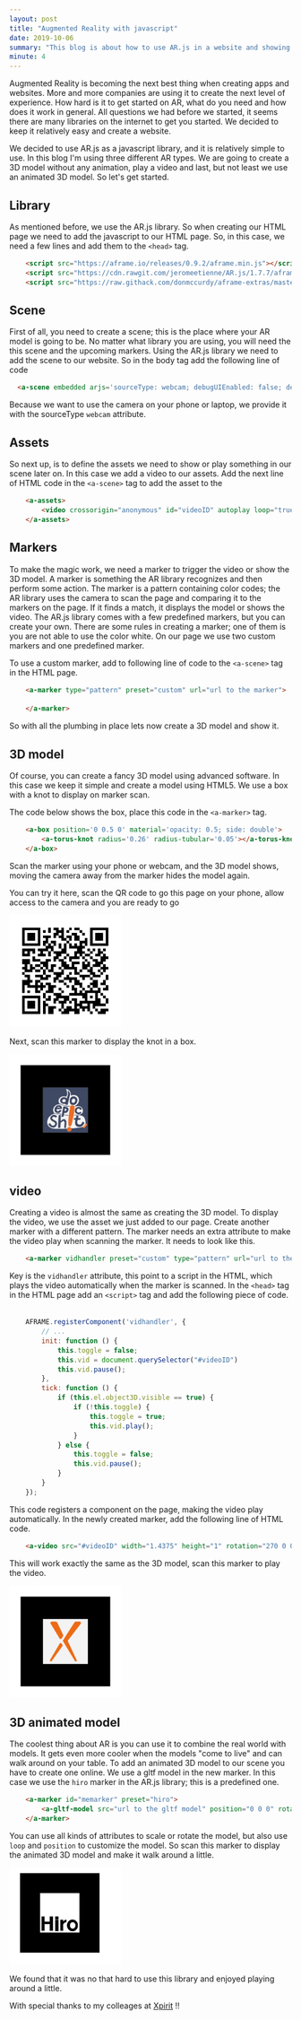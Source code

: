```yaml
---
layout: post
title: "Augmented Reality with javascript"
date: 2019-10-06
summary: "This blog is about how to use AR.js in a website and showing some cool features of Augmented Reality."
minute: 4
---
```


Augmented Reality is becoming the next best thing when creating apps and websites. More and more companies are using it to create the next level of experience. How hard is it to get started on AR, what do you need and how does it work in general. All questions we had before we started, it seems there are many libraries on the internet to get you started. We decided to keep it relatively easy and create a website.

We decided to use AR.js as a javascript library, and it is relatively simple to use. In this blog I'm using three different AR types. We are going to create a 3D model without any animation, play a video and last, but not least we use an animated 3D model. So let's get started. 

## Library
As mentioned before, we use the AR.js library. So when creating our HTML page we need to add the javascript to our HTML page. So, in this case, we need a few lines and add them to the `<head>` tag. 
```html
    <script src="https://aframe.io/releases/0.9.2/aframe.min.js"></script>
    <script src="https://cdn.rawgit.com/jeromeetienne/AR.js/1.7.7/aframe/build/aframe-ar.js"></script>
    <script src="https://raw.githack.com/donmccurdy/aframe-extras/master/dist/aframe-extras.loaders.min.js"></script>
```

## Scene
First of all, you need to create a scene; this is the place where your AR model is going to be. No matter what library you are using, you will need the this scene and the upcoming markers. Using the AR.js library we need to add the scene to our website. So in the body tag add the following line of code 

```html
  <a-scene embedded arjs='sourceType: webcam; debugUIEnabled: false; detectionMode: mono_and_matrix; matrixCodeType: 3x3;'>
```

Because we want to use the camera on your phone or laptop, we provide it with the sourceType `webcam` attribute. 

## Assets
So next up, is to define the assets we need to show or play something in our scene later on. In this case we add a video to our assets. Add the next line of HTML code in the `<a-scene>` tag to add the asset to the 

```html
    <a-assets>
        <video crossorigin="anonymous" id="videoID" autoplay loop="true" type="video/mp4" preload="auto" src="url to the video">  
    </a-assets>
```

## Markers
To make the magic work, we need a marker to trigger the video or show the 3D model. A marker is something the AR library recognizes and then perform some action. The marker is a pattern containing color codes; the AR library uses the camera to scan the page and comparing it to the markers on the page. If it finds a match, it displays the model or shows the video. The AR.js library comes with a few predefined markers, but you can create your own. There are some rules in creating a marker; one of them is you are not able to use the color white. On our page we use two custom markers and one predefined marker. 

To use a custom marker, add to following line of code to the `<a-scene>` tag in the HTML page. 

```html
    <a-marker type="pattern" preset="custom" url="url to the marker">

    </a-marker>
```

So with all the plumbing in place lets now create a 3D model and show it.

## 3D model
Of course, you can create a fancy 3D model using advanced software. In this case we keep it simple and create a model using HTML5. We use a box with a knot to display on marker scan.

The code below shows the box, place this code in the `<a-marker>` tag. 

```html
    <a-box position='0 0.5 0' material='opacity: 0.5; side: double'>
		<a-torus-knot radius='0.26' radius-tubular='0.05'></a-torus-knot>
    </a-box>
```

Scan the marker using your phone or webcam, and the 3D model shows, moving the camera away from the marker hides the model again. 

You can try it here, scan the QR code to go this page on your phone, allow access to the camera and you are ready to go

<img src="/images/qr.png" alt="QR" width="200"/>

Next, scan this marker to display the knot in a box. 

<img src="/images/epicshitmarker.png" alt="epic shit marker" width="200"/>

## video
Creating a video is almost the same as creating the 3D model. To display the video, we use the asset we just added to our page. Create another marker with a different pattern. The marker needs an extra attribute to make the video play when scanning the marker. It needs to look like this.

```html
    <a-marker vidhandler preset="custom" type="pattern" url="url to the pattern">
```

Key is the `vidhandler` attribute, this point to a script in the HTML, which plays the video automatically when the marker is scanned. In the `<head>` tag in the HTML page add an `<script>` tag and add the following piece of code.

```javascript

    AFRAME.registerComponent('vidhandler', {
        // ...
        init: function () {
            this.toggle = false;
            this.vid = document.querySelector("#videoID")
            this.vid.pause();
        },
        tick: function () {
            if (this.el.object3D.visible == true) {
                if (!this.toggle) {
                    this.toggle = true;
                    this.vid.play();
                }
            } else {
                this.toggle = false;
                this.vid.pause();
            }
        }
    });
```

This code registers a component on the page, making the video play automatically. In the newly created marker, add the following line of HTML code. 

```html
    <a-video src="#videoID" width="1.4375" height="1" rotation="270 0 0"></a-video>
```
This will work exactly the same as the 3D model, scan this marker to play the video. 

<img src="/images/xmarker.png" alt="x-marker" width="200"/>

## 3D animated model
The coolest thing about AR is you can use it to combine the real world with models. It gets even more cooler when the models "come to live" and can walk around on your table. To add an animated 3D model to our scene you have to create one online. We use a gltf model in the new marker. In this case we use the `hiro` marker in the AR.js library; this is a predefined one. 

```html
    <a-marker id="memarker" preset="hiro">
        <a-gltf-model src="url to the gltf model" position="0 0 0" rotation="0 0 0" scale="0.03 0.03 0.03" animation-mixer="clip: Take 001; loop:repeat"> </a-gltf-model>
    </a-marker>
```

You can use all kinds of attributes to scale or rotate the model, but also use `loop` and `position` to customize the model. So scan this marker to display the animated 3D model and make it walk around a little.  

<img src="/images/HIRO.jpg" alt="hiro maker" width="200"/>

We found that it was no that hard to use this library and enjoyed playing around a little.  

With special thanks to my colleages at <a href ="http://www.xpirit.com">Xpirit<a> !!




